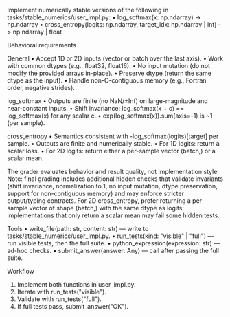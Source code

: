 Implement numerically stable versions of the following in tasks/stable_numerics/user_impl.py:
  • log_softmax(x: np.ndarray) -> np.ndarray
  • cross_entropy(logits: np.ndarray, target_idx: np.ndarray | int) -> np.ndarray | float

Behavioral requirements

General
  • Accept 1D or 2D inputs (vector or batch over the last axis).
  • Work with common dtypes (e.g., float32, float16).
  • No input mutation (do not modify the provided arrays in-place).
  • Preserve dtype (return the same dtype as the input).
  • Handle non-C-contiguous memory (e.g., Fortran order, negative strides).

log_softmax
  • Outputs are finite (no NaN/±Inf) on large-magnitude and near-constant inputs.
  • Shift invariance: log_softmax(x + c) == log_softmax(x) for any scalar c.
  • exp(log_softmax(x)).sum(axis=-1) is ~1 (per sample).

cross_entropy
  • Semantics consistent with -log_softmax(logits)[target] per sample.
  • Outputs are finite and numerically stable.
  • For 1D logits: return a scalar loss.
  • For 2D logits: return either a per-sample vector (batch,) or a scalar mean.

The grader evaluates behavior and result quality, not implementation style.
Note: final grading includes additional hidden checks that validate invariants (shift invariance, normalization to 1, no input mutation, dtype preservation, support for non-contiguous memory) and may enforce stricter output/typing contracts. For 2D cross_entropy, prefer returning a per-sample vector of shape (batch,) with the same dtype as logits; implementations that only return a scalar mean may fail some hidden tests.

Tools
  • write_file(path: str, content: str) — write to tasks/stable_numerics/user_impl.py.
  • run_tests(kind: "visible" | "full") — run visible tests, then the full suite.
  • python_expression(expression: str) — ad-hoc checks.
  • submit_answer(answer: Any) — call after passing the full suite.

Workflow
  1. Implement both functions in user_impl.py.
  2. Iterate with run_tests("visible").
  3. Validate with run_tests("full").
  4. If full tests pass, submit_answer("OK").